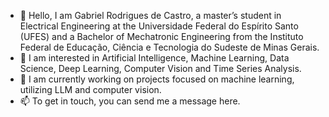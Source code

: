 - 👋 Hello, I am Gabriel Rodrigues de Castro, a master’s student in Electrical Engineering at the Universidade Federal do Espírito Santo (UFES) and a Bachelor of Mechatronic Engineering from the Instituto Federal de Educação, Ciência e Tecnologia do Sudeste de Minas Gerais.
- 👀 I am interested in Artificial Intelligence, Machine Learning, Data Science, Deep Learning, Computer Vision and Time Series Analysis.
- 🌱 I am currently working on projects focused on machine learning, utilizing LLM and computer vision.
- 📫 To get in touch, you can send me a message here. 

<!---
gabriel1995castro/gabriel1995castro is a ✨ special ✨ repository because its `README.md` (this file) appears on your GitHub profile.
You can click the Preview link to take a look at your changes.
--->
